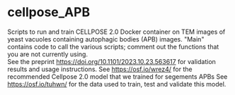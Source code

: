 # cellpose_APB
Scripts to run and train CELLPOSE 2.0 Docker container on TEM images of yeast vacuoles containing autophagic bodies (APB) images.
"Main" contains code to call the various scripts; comment out the functions that you are not currently using.  
See the preprint https://doi.org/10.1101/2023.10.23.563617 for validation results and usage instructions.
See https://osf.io/wrez4/ for the recommended Cellpose 2.0 model that we trained for segements APBs
See https://osf.io/tuhwn/ for the data used to train, test and validate this model.  
